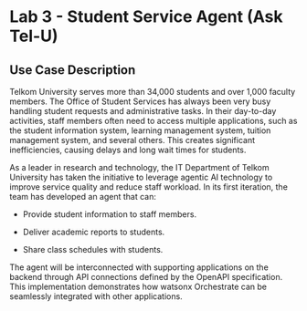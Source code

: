 # Lab 3 - Student Service Agent (Ask Tel-U)

## Use Case Description
Telkom University serves more than 34,000 students and over 1,000 faculty members. The Office of Student Services has always been very busy handling student requests and administrative tasks. In their day-to-day activities, staff members often need to access multiple applications, such as the student information system, learning management system, tuition management system, and several others. This creates significant inefficiencies, causing delays and long wait times for students.

As a leader in research and technology, the IT Department of Telkom University has taken the initiative to leverage agentic AI technology to improve service quality and reduce staff workload. In its first iteration, the team has developed an agent that can:

- Provide student information to staff members.

- Deliver academic reports to students.

- Share class schedules with students.

The agent will be interconnected with supporting applications on the backend through API connections defined by the OpenAPI specification. This implementation demonstrates how watsonx Orchestrate can be seamlessly integrated with other applications.
